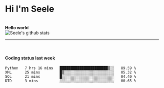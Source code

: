 <h1>Hi I'm Seele</h1>
<br>
<b> Hello world</b>
<br>
<img src="https://github-readme-stats.vercel.app/api?username=Seele0oO&show_icons=true&icon_color=0366d6&bg_color=ffffff&hide_title=true&hide=contribs&include_all_commits=true" alt="Seele's github stats"/>
<hr>
<br>
<h4>Coding status last week </h4>

<!--START_SECTION:waka-->
```text
Python   7 hrs 16 mins   ██████████████████████▒░░   89.59 % 
XML      25 mins         █▒░░░░░░░░░░░░░░░░░░░░░░░   05.32 % 
SQL      21 mins         █░░░░░░░░░░░░░░░░░░░░░░░░   04.40 % 
DTD      3 mins          ░░░░░░░░░░░░░░░░░░░░░░░░░   00.65 % 
```
<!--END_SECTION:waka-->
<br>

